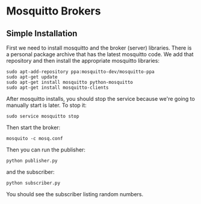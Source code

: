 
# Mosquitto Brokers

## Simple Installation

First we need to install mosquitto and the broker (server) libraries.
There is a personal package archive that has the latest mosquitto code.
We add that repository and then install the appropriate mosquitto
libraries:

	sudo apt-add-repository ppa:mosquitto-dev/mosquitto-ppa
	sudo apt-get update 
	sudo apt-get install mosquitto python-mosquitto
	sudo apt-get install mosquitto-clients

After mosquitto installs, you should stop the service because we're
going to manually start is later. To stop it:

	sudo service mosquitto stop

Then start the broker:

	mosquito -c mosq.conf

Then you can run the publisher:

	python publisher.py

and the subscriber:

	python subscriber.py

You should see the subscriber listing random numbers.
